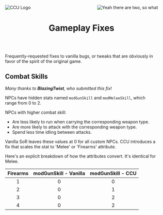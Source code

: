 ﻿<p align="left">
<img src="../Images/CCU_160x160.png" alt="CCU Logo" align="left">
<img src="../Images/CCU_160x160.png" alt="Yeah there are two, so what" align="right">
</p>

<h1 align="center">
<br>
Gameplay Fixes
</h1>
<br><br>

Frequently-requested fixes to vanilla bugs, or tweaks that are obviously in favor of the spirit of the original game.

##		Combat Skills
*Many thanks to **BlazingTwist**, who submitted this fix!*

NPCs have hidden stats named `modGunSkill` and `modMeleeSkill`, which range from 0 to 2.

NPCs with higher combat skill:
* Are less likely to run when carrying the corresponding weapon type.
* Are more likely to attack with the corresponding weapon type.
* Spend less time idling between attacks.

Vanilla SoR leaves these values at 0 for all custom NPCs. CCU introduces a fix that scales the stat to 'Melee' or 'Firearms' attribute. 

Here's an explicit breakdown of how the attributes convert. It's identical for Melee.

|Firearms	|modGunSkill - Vanilla	|modGunSkill - CCU	|
|:---------:|:---------------------:|:-----------------:|
|1			|0						|0
|2			|0						|1
|3			|0						|2
|4			|0						|2